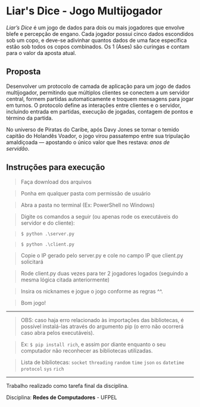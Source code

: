 # Liar's Dice - Jogo Multijogador

*Liar’s Dice* é um jogo de dados para dois ou mais jogadores que envolve blefe e percepção de engano. Cada jogador possui cinco dados escondidos sob um copo, e deve-se adivinhar quantos dados de uma face específica estão sob todos os copos combinados. Os 1 (Ases) são curingas e contam para o valor da aposta atual.

## Proposta
Desenvolver um protocolo de camada de aplicação para um jogo de dados multijogador, permitindo que múltiplos clientes se conectem a um servidor central, formem partidas automaticamente e troquem mensagens para jogar em turnos. O protocolo define as interações entre clientes e o servidor, incluindo entrada em partidas, execução de jogadas, contagem de pontos e término da partida.

No universo de Piratas do Caribe, após Davy Jones se tornar o temido capitão do Holandês Voador, o jogo virou passatempo entre sua tripulação amaldiçoada — apostando o único valor que lhes restava: *anos de servidão*.


## Instruções para execução
> Faça download dos arquivos

> Ponha em qualquer pasta com permissão de usuário

> Abra a pasta no terminal (Ex: PowerShell no Windows)

> Digite os comandos a seguir (ou apenas rode os executáveis do servidor e do cliente):

> ```$ python .\server.py```

> ```$ python .\client.py```

> Copie o IP gerado pelo server.py e cole no campo IP que client.py solicitará

> Rode client.py duas vezes para ter 2 jogadores logados (seguindo a mesma lógica citada anteriormente)

> Insira os nicknames e jogue o jogo conforme as regras ^^.

> Bom jogo!

---

> OBS: caso haja erro relacionado às importações das bibliotecas, é possível instalá-las através do argumento pip (o erro não ocorrerá caso abra pelos executáveis).

> Ex: ```$ pip install rich```, e assim por diante enquanto o seu computador não reconhecer as bibliotecas utilizadas.

> Lista de bibliotecas:
```socket``` ```threading``` ```random``` ```time``` ```json``` ```os``` ```datetime``` ```protocol``` ```sys``` ```rich```

---
Trabalho realizado como tarefa final da disciplina.

Disciplina: **Redes de Computadores** - UFPEL
